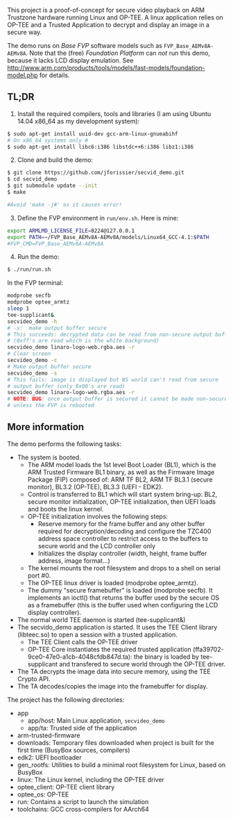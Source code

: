 This project is a proof-of-concept for secure video playback on
ARM Trustzone hardware running Linux and OP-TEE. A linux application relies
on OP-TEE and a Trusted Application to decrypt and display an image in a
secure way.

The demo runs on *Base FVP* software models such as
`FVP_Base_AEMv8A-AEMv8A`. Note that the (free) *Foundation Platform* can
*not* run this demo, because it lacks LCD display emulation. See
http://www.arm.com/products/tools/models/fast-models/foundation-model.php for
details.

## TL;DR

1. Install the required compilers, tools and libraries (I am using Ubuntu 14.04
x86_64 as my development system):
```sh
$ sudo apt-get install uuid-dev gcc-arm-linux-gnueabihf
# On x86_64 systems only #
$ sudo apt-get install libc6:i386 libstdc++6:i386 libz1:i386
```

2. Clone and build the demo:
```sh
$ git clone https://github.com/jforissier/secvid_demo.git
$ cd secvid_demo
$ git submodule update --init
$ make

#Avoid 'make -j#' as it causes error!
```

3. Define the FVP environment in `run/env.sh`. Here is mine:
```sh
export ARMLMD_LICENSE_FILE=8224@127.0.0.1
export PATH=~/FVP_Base_AEMv8A-AEMv8A/models/Linux64_GCC-4.1:$PATH
#FVP_CMD=FVP_Base_AEMv8A-AEMv8A
```

4. Run the demo:
```sh
$ ./run/run.sh
```
In the FVP terminal:
```sh
modprobe secfb
modprobe optee_armtz
sleep 1
tee-supplicant&
secvideo_demo -h
# -s:  make output buffer secure
# This succeeds: decrypted data can be read from non-secure output buffer
# (0xff's are read which is the white background)
secvideo_demo linaro-logo-web.rgba.aes -r
# Clear screen
secvideo_demo -c
# Make output buffer secure
secvideo_demo -s
# This fails: image is displayed but NS world can't read from secure
# output buffer (only 0x00's are read)
secvideo_demo linaro-logo-web.rgba.aes -r
# NOTE: BUG: once output buffer is secured it cannot be made non-secure
# unless the FVP is rebooted
```

## More information

The demo performs the following tasks:

- The system is booted.
  * The ARM model loads the 1st level Boot Loader (BL1), which is the ARM
    Trusted Firmware BL1 binary, as well as the Firmware Image Package
    (FIP) composed of: ARM TF BL2, ARM TF BL3.1 (secure monitor), BL3.2
    (OP-TEE), BL3.3 (UEFI - EDK2).
  * Control is transferred to BL1 which will start system bring-up: BL2,
    secure monitor initialization, OP-TEE initialization, then UEFI loads
    and boots the linux kernel.
  * OP-TEE initialization involves the following steps:
    - Reserve memory for the frame buffer and any other buffer required
      for decryption/decoding and configure the TZC400 address space
      controller to restrict access to the buffers to secure world and the
      LCD controller only
    - Initializes the display controller (width, height, frame buffer
      address, image format...)
  * The kernel mounts the root filesystem and drops to a shell on serial
    port #0.
  * The OP-TEE linux driver is loaded (modprobe optee_armtz).
  * The dummy "secure framebuffer" is loaded (modprobe secfb). It implements
    an ioctl() that returns the buffer used by the secure OS as a framebuffer
    (this is the buffer used when configuring the LCD display controller).
- The normal world TEE daemon is started (tee-supplicant&)
- The secvido_demo application is started. It uses the TEE Client library
  (libteec.so) to open a session with a trusted application.
  * The TEE Client calls the OP-TEE driver
  * OP-TEE Core instantiates the required trusted application
    (ffa39702-9ce0-47e0-a1cb-4048cfdb847d.ta): the binary is loaded by
    tee-supplicant and transfered to secure world through the OP-TEE driver.
- The TA decrypts the image data into secure memory, using the TEE Crypto
  API.
- The TA decodes/copies the image into the framebuffer for display.

The project has the following directories:

  - app
    - app/host: Main Linux application, `secvideo_demo`
    - app/ta: Trusted side of the application
  - arm-trusted-firmware
  - downloads: Temporary files downloaded when project is built for the first
  time (BusyBox sources, compilers)
  - edk2: UEFI bootloader
  - gen_rootfs: Utilities to build a minimal root filesystem for Linux, based on BusyBox
  - linux: The Linux kernel, including the OP-TEE driver
  - optee_client: OP-TEE client library
  - optee_os: OP-TEE
  - run: Contains a script to launch the simulation
  - toolchains: GCC cross-compilers for AArch64

